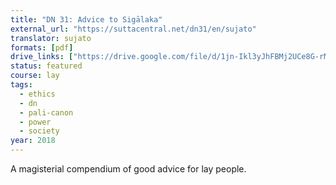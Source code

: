 ```yaml
---
title: "DN 31: Advice to Sigālaka"
external_url: "https://suttacentral.net/dn31/en/sujato"
translator: sujato
formats: [pdf]
drive_links: ["https://drive.google.com/file/d/1jn-Ikl3yJhFBMj2UCe8G-rMfSalAtIuF/view?usp=drivesdk"]
status: featured
course: lay
tags:
  - ethics
  - dn
  - pali-canon
  - power
  - society
year: 2018
---
```


A magisterial compendium of good advice for lay people.
